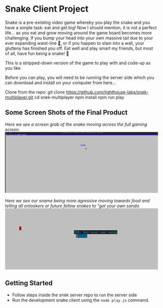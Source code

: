 # **Snake Client Project**

Snake is a pre-existing video game whereby you play the snake and you have a simple task: eat and get big! Now I should mention, it is not a perfect life... as you eat and grow moving around the game board becomes more challenging. If you bump your head into your own massive tail due to your ever expanding waist-line 🍔, or if you happen to slam into a wall, your glutteny has finished you off. Eat well and play smart my friends, but most of all, have fun being a snake! 🐍

This is a stripped-down version of the game to play with and code-up as you like.

Before you can play, you will need to be running the server side which you can download and install on your computer from here...

Clone from the repo:
git clone https://github.com/lighthouse-labs/snek-multiplayer.git
cd snek-multiplayer
npm install
npm run play


## **Some Screen Shots of the Final Product**

*Here we see a screen grab of the snake moving across the full gaming screen.*
!["Here we see a screen grab of the snake moving across the full gaming screen"](/images/casualSnake.png)

*Here we see our sname being more agressive moving towards food and telling all onlookers or future fellow snakes to "get your own sando.*
!["Here we see our sname being more agressive moving towards food and telling all onlookers or future fellow snakes to "get your own sando"](/images/getYourOwnSando.png)


## **Getting Started**

- Follow steps inside the snek server repo to run the server side
- Run the development snake client using the `node play.js` command.